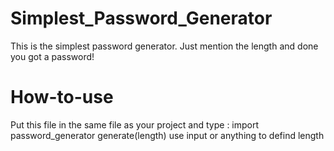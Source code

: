 # Simplest_Password_Generator
This is the simplest password generator. Just mention the length and done you got a password!

# How-to-use
Put this file in the same file as your project and type : 
import password_generator
generate(length) 
use input or anything to defind length
